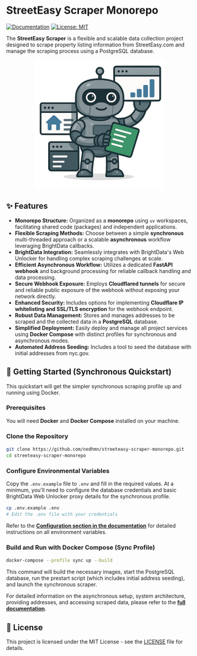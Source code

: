 # StreetEasy Scraper Monorepo

[![Documentation](https://img.shields.io/badge/Documentation-Link-blue)](https://nedhmn.github.io/streeteasy-scraper-monorepo/)
[![License: MIT](https://img.shields.io/badge/License-MIT-yellow.svg)](./LICENSE)

The **StreetEasy Scraper** is a flexible and scalable data collection project designed to scrape property listing information from StreetEasy.com and manage the scraping process using a PostgreSQL database.

<div align="center" style="margin-bottom: 20px">
    <img src="./docs/src/assets/scraper-hero.png" alt="Scraper mascot hero section" height="350px">
</div>

## ✨ Features

- **Monorepo Structure:** Organized as a **monorepo** using `uv` workspaces, facilitating shared code (packages) and independent applications.
- **Flexible Scraping Methods:** Choose between a simple **synchronous** multi-threaded approach or a scalable **asynchronous** workflow leveraging BrightData callbacks.
- **BrightData Integration:** Seamlessly integrates with BrightData's Web Unlocker for handling complex scraping challenges at scale.
- **Efficient Asynchronous Workflow:** Utilizes a dedicated **FastAPI webhook** and background processing for reliable callback handling and data processing.
- **Secure Webhook Exposure:** Employs **Cloudflared tunnels** for secure and reliable public exposure of the webhook without exposing your network directly.
- **Enhanced Security:** Includes options for implementing **Cloudflare IP whitelisting and SSL/TLS encryption** for the webhook endpoint.
- **Robust Data Management:** Stores and manages addresses to be scraped and the collected data in a **PostgreSQL** database.
- **Simplified Deployment:** Easily deploy and manage all project services using **Docker Compose** with distinct profiles for synchronous and asynchronous modes.
- **Automated Address Seeding:** Includes a tool to seed the database with initial addresses from nyc.gov.

## 🚀 Getting Started (Synchronous Quickstart)

This quickstart will get the simpler synchronous scraping profile up and running using Docker.

### Prerequisites

You will need **Docker** and **Docker Compose** installed on your machine.

### Clone the Repository

```bash
git clone https://github.com/nedhmn/streeteasy-scraper-monorepo.git
cd streeteasy-scraper-monorepo
```

### Configure Environmental Variables

Copy the `.env.example` file to `.env` and fill in the required values. At a minimum, you'll need to configure the database credentials and basic BrightData Web Unlocker proxy details for the synchronous profile.

```bash
cp .env.example .env
# Edit the .env file with your credentials
```

Refer to the **[Configuration section in the documentation](https://nedhmn.github.io/streeteasy-scraper-monorepo/getting-started/configuration/)** for detailed instructions on all environment variables.

### Build and Run with Docker Compose (Sync Profile)

```bash
docker-compose --profile sync up --build
```

This command will build the necessary images, start the PostgreSQL database, run the prestart script (which includes initial address seeding), and launch the synchronous scraper.

For detailed information on the asynchronous setup, system architecture, providing addresses, and accessing scraped data, please refer to the **[full documentation](https://nedhmn.github.io/streeteasy-scraper-monorepo/)**.

## 📄 License

This project is licensed under the MIT License - see the [LICENSE](./LICENSE) file for details.
